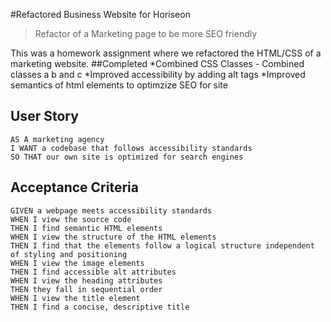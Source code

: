 #Refactored Business Website for Horiseon
>Refactor of a Marketing page to be more SEO friendly

This was a homework assignment where we refactored the HTML/CSS of a marketing website.
##Completed
*Combined CSS Classes - Combined classes a b and c
*Improved accessibility by adding alt tags
*Improved semantics of html elements to optimzize SEO for site

## User Story

```
AS A marketing agency
I WANT a codebase that follows accessibility standards
SO THAT our own site is optimized for search engines
```

## Acceptance Criteria

```
GIVEN a webpage meets accessibility standards
WHEN I view the source code
THEN I find semantic HTML elements
WHEN I view the structure of the HTML elements
THEN I find that the elements follow a logical structure independent of styling and positioning
WHEN I view the image elements
THEN I find accessible alt attributes
WHEN I view the heading attributes
THEN they fall in sequential order
WHEN I view the title element
THEN I find a concise, descriptive title
```

